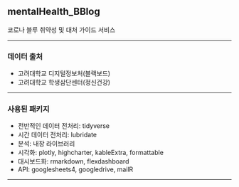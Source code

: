 ## mentalHealth_BBlog
코로나 블루 취약성 및 대처 가이드 서비스

---

### 데이터 출처
* 고려대학교 디지털정보처(블랙보드)
* 고려대학교 학생삼단센터(정신건강)

---

### 사용된 패키지
- 전반적인 데이터 전처리: tidyverse
- 시간 데이터 전처리: lubridate
- 분석: 내장 라이브러리
- 시각화: plotly, highcharter, kableExtra, formattable
- 대시보드화: rmarkdown, flexdashboard
- API: googlesheets4, googledrive, mailR

---
